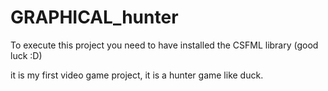 # GRAPHICAL_hunter


To execute this project you need to have installed the CSFML library (good luck :D)

it is my first video game project, it is a hunter game like duck.
